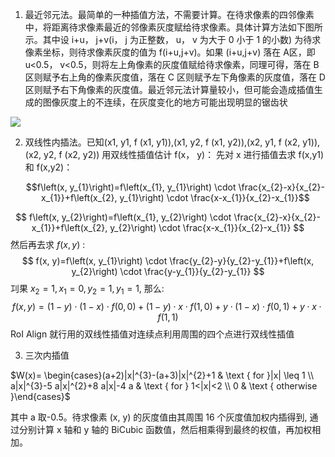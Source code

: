1. 最近邻元法。最简单的一种插值方法，不需要计算。在待求像素的四邻像素中，将距离待求像素最近的邻像素灰度赋给待求像素。具体计算方法如下图所示。其中设 i+u， j+v(i， j 为正整数， u， v 为大于 0 小于 1 的小数) 为待求
像素坐标，则待求像素灰度的值为 f(i+u,j+v)。如果 (i+u,j+v) 落在 A区，即 u<0.5， v<0.5，则将左上角像素的灰度值赋给待求像素，同理可得，落在 B 区则赋予右上角的像素灰度值，落在 C 区则赋予左下角像素的灰度值，落在 D 区则赋予右下角像素的灰度值。最近邻元法计算量较小，但可能会造成插值生成的图像灰度上的不连续，在灰度变化的地方可能出现明显的锯齿状

![](https://files.mdnice.com/user/6935/b1fe3131-9102-4ba8-8e7d-1c8047d1e9a6.png)

2. 双线性内插法。已知(x1, y1, f (x1, y1)),(x1, y2, f (x1, y2)),(x2, y1, f (x2, y1)),(x2, y2, f (x2, y2))
   用双线性插值估计 f(x， y)：
   先对 x 进行插值去求 f(x,y1) 和 f(x,y2)：

   $$f\left(x, y_{1}\right)=f\left(x_{1}, y_{1}\right) \cdot \frac{x_{2}-x}{x_{2}-x_{1}}+f\left(x_{2}, y_{1}\right) \cdot \frac{x-x_{1}}{x_{2}-x_{1}}$$

$$
f\left(x, y_{2}\right)=f\left(x_{1}, y_{2}\right) \cdot \frac{x_{2}-x}{x_{2}-x_{1}}+f\left(x_{2}, y_{2}\right) \cdot \frac{x-x_{1}}{x_{2}-x_{1}}
$$
然后再去求 $f(x, y)$ :
$$
f(x, y)=f\left(x, y_{1}\right) \cdot \frac{y_{2}-y}{y_{2}-y_{1}}+f\left(x, y_{2}\right) \cdot \frac{y-y_{1}}{y_{2}-y_{1}}
$$
㓚果 $x_{2}=1, x_{1}=0, y_{2}=1, y_{1}=1$, 那么:
$$
f(x, y)=(1-y) \cdot(1-x) \cdot f(0,0)+(1-y) \cdot x \cdot f(1,0)+y \cdot(1-x) \cdot f(0,1)+y \cdot x \cdot f(1,1)
$$
RoI Align 就行用的双线性插值对连续点利用周围的四个点进行双线性插值

3. 三次内插值

$W(x)= \begin{cases}(a+2)|x|^{3}-(a+3)|x|^{2}+1 & \text { for }|x| \leq 1 \\ a|x|^{3}-5 a|x|^{2}+8 a|x|-4 a & \text { for } 1<|x|<2 \\ 0 & \text { otherwise }\end{cases}$

其中 a 取-0.5。待求像素 (x, y) 的灰度值由其周围 16 个灰度值加权内插得到, 通过分别计算 x 轴和 y 轴的 BiCubic 函数值，然后相乘得到最终的权值，再加权相加。